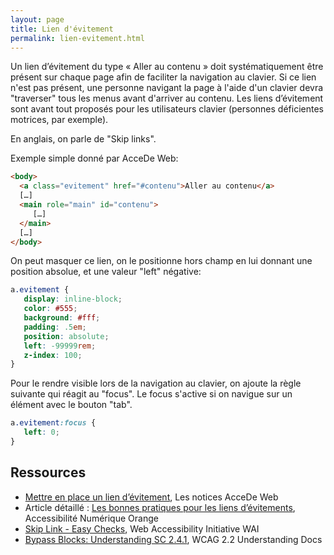 ```yaml
---
layout: page
title: Lien d'évitement
permalink: lien-evitement.html
---
```


Un lien d’évitement du type « Aller au contenu » doit systématiquement être présent sur chaque page afin de faciliter la navigation au clavier. Si ce lien n'est pas présent, une personne navigant la page à l'aide d'un clavier devra "traverser" tous les menus avant d'arriver au contenu. Les liens d’évitement sont avant tout proposés pour les utilisateurs clavier (personnes déficientes motrices, par exemple).

En anglais, on parle de "Skip links". 

Exemple simple donné par AcceDe Web:

```html
<body>
  <a class="evitement" href="#contenu">Aller au contenu</a>
  […]
  <main role="main" id="contenu">
     […]
  </main>
  […]
</body>
```

On peut masquer ce lien, on le positionne hors champ en lui donnant une position absolue, et une valeur "left" négative:

```css
a.evitement {
   display: inline-block;
   color: #555;
   background: #fff;
   padding: .5em;
   position: absolute;
   left: -99999rem;
   z-index: 100;
}
```

Pour le rendre visible lors de la navigation au clavier, on ajoute la règle suivante qui réagit au "focus". Le focus s'active si on navigue sur un élément avec le bouton "tab".

```css
a.evitement:focus {
   left: 0;
}
```

## Ressources

* [Mettre en place un lien d’évitement](https://www.accede-web.com/notices/html-et-css/navigation-au-clavier/mettre-en-place-un-lien-devitement/), Les notices AcceDe Web
* Article détaillé : [Les bonnes pratiques pour les liens d’évitements](https://a11y-guidelines.orange.com/fr/articles/liens-evitement/), Accessibilité Numérique Orange
* [Skip Link - Easy Checks](https://www.w3.org/WAI/test-evaluate/easy-checks/skip-link/), Web Accessibility
Initiative WAI
* [Bypass Blocks: Understanding SC 2.4.1](https://www.w3.org/WAI/WCAG22/Understanding/bypass-blocks.html), WCAG 2.2 Understanding Docs
